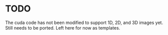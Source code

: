 # TODO

The cuda code has not been modified to support 1D, 2D, and 3D images yet. Still needs to be ported. Left here for now as templates.